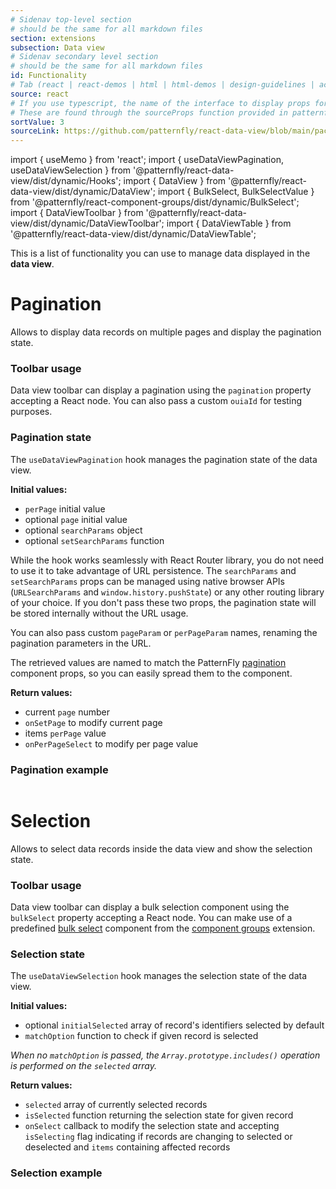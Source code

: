 ```yaml
---
# Sidenav top-level section
# should be the same for all markdown files
section: extensions
subsection: Data view
# Sidenav secondary level section
# should be the same for all markdown files
id: Functionality
# Tab (react | react-demos | html | html-demos | design-guidelines | accessibility)
source: react
# If you use typescript, the name of the interface to display props for
# These are found through the sourceProps function provided in patternfly-docs.source.js
sortValue: 3
sourceLink: https://github.com/patternfly/react-data-view/blob/main/packages/module/patternfly-docs/content/extensions/data-view/examples/Functionality/Functionality.md
---
```

import { useMemo } from 'react';
import { useDataViewPagination, useDataViewSelection } from '@patternfly/react-data-view/dist/dynamic/Hooks';
import { DataView } from '@patternfly/react-data-view/dist/dynamic/DataView';
import { BulkSelect, BulkSelectValue } from '@patternfly/react-component-groups/dist/dynamic/BulkSelect';
import { DataViewToolbar } from '@patternfly/react-data-view/dist/dynamic/DataViewToolbar';
import { DataViewTable } from '@patternfly/react-data-view/dist/dynamic/DataViewTable';


This is a list of functionality you can use to manage data displayed in the **data view**.

# Pagination
Allows to display data records on multiple pages and display the pagination state.

### Toolbar usage
Data view toolbar can display a pagination using the `pagination` property accepting a React node. You can also pass a custom `ouiaId` for testing purposes.

### Pagination state

The `useDataViewPagination` hook manages the pagination state of the data view. 

**Initial values:**
- `perPage` initial value
- optional `page` initial value
- optional `searchParams` object
- optional `setSearchParams` function

While the hook works seamlessly with React Router library, you do not need to use it to take advantage of URL persistence. The `searchParams` and `setSearchParams` props can be managed using native browser APIs (`URLSearchParams` and `window.history.pushState`) or any other routing library of your choice. If you don't pass these two props, the pagination state will be stored internally without the URL usage.

You can also pass custom `pageParam` or `perPageParam` names, renaming the pagination parameters in the URL.

The retrieved values are named to match the PatternFly [pagination](/components/pagination) component props, so you can easily spread them to the component.

**Return values:**
- current `page` number
- `onSetPage` to modify current page
- items `perPage` value
- `onPerPageSelect` to modify per page value

### Pagination example
```js file="./PaginationExample.tsx"

```

# Selection
Allows to select data records inside the data view and show the selection state.

### Toolbar usage
Data view toolbar can display a bulk selection component using the `bulkSelect` property accepting a React node. You can make use of a predefined [bulk select](/extensions/component-groups/bulk-select) component from the [component groups](/extensions/component-groups/about-component-groups) extension.

### Selection state

The `useDataViewSelection` hook manages the selection state of the data view. 

**Initial values:**
- optional `initialSelected` array of record's identifiers selected by default 
- `matchOption` function to check if given record is selected

*When no `matchOption` is passed, the `Array.prototype.includes()` operation is performed on the `selected` array.*

**Return values:**
- `selected` array of currently selected records
- `isSelected` function returning the selection state for given record
- `onSelect` callback to modify the selection state and accepting `isSelecting` flag indicating if records are changing to selected or deselected and `items` containing affected records 

### Selection example

```js file="./SelectionExample.tsx"

```
